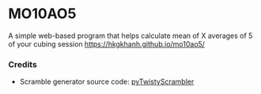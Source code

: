 # MO10AO5
A simple web-based program that helps calculate mean of X averages of 5 of your cubing session 
https://hkgkhanh.github.io/mo10ao5/
### Credits
* Scramble generator source code: [pyTwistyScrambler](https://github.com/euphwes/pyTwistyScrambler)
